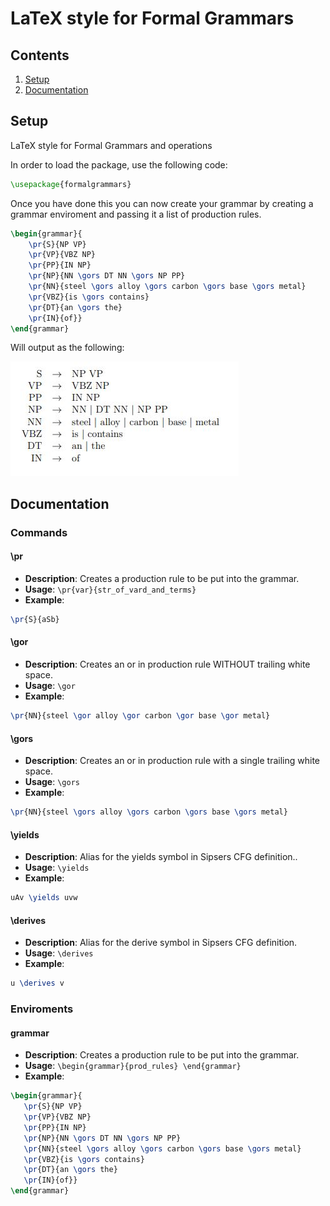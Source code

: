 # LaTeX style for Formal Grammars
## Contents
1. [Setup](#setup)
2. [Documentation](#documentation)
## Setup

LaTeX style for Formal Grammars and operations

In order to load the package, use the following code:

```latex
\usepackage{formalgrammars}
```

Once you have done this you can now create your grammar by creating a grammar enviroment and passing it a list of production rules.

```latex 
\begin{grammar}{
    \pr{S}{NP VP}
    \pr{VP}{VBZ NP}
    \pr{PP}{IN NP}
    \pr{NP}{NN \gors DT NN \gors NP PP}
    \pr{NN}{steel \gors alloy \gors carbon \gors base \gors metal}
    \pr{VBZ}{is \gors contains}
    \pr{DT}{an \gors the}
    \pr{IN}{of}}
\end{grammar}
```

Will output as the following:

![alt text](https://github.com/JossMoff/formalgrammars/blob/master/images/CFGExample.JPG)

## Documentation
### Commands

#### \pr
  - **Description**: Creates a production rule to be put into the grammar.
  - **Usage**: `\pr{var}{str_of_vard_and_terms}`
  - **Example**: 
  ```latex 
  \pr{S}{aSb}
  ```
#### \gor
 - **Description**: Creates an or in production rule WITHOUT trailing white space.
 - **Usage**: `\gor`
 - **Example**:
 ```latex
 \pr{NN}{steel \gor alloy \gor carbon \gor base \gor metal}
 ```
#### \gors
 - **Description**: Creates an or in production rule with a single trailing white space.
 - **Usage**: `\gors`
 - **Example**: 
 ```latex
 \pr{NN}{steel \gors alloy \gors carbon \gors base \gors metal}
 ```
 
 #### \yields
 - **Description**: Alias for the yields symbol in Sipsers CFG definition..
 - **Usage**: `\yields`
 - **Example**:
 ```latex
 uAv \yields uvw
 ```
 
 #### \derives
 - **Description**: Alias for the derive symbol in Sipsers CFG definition.
 - **Usage**: `\derives`
 - **Example**: 
 ```latex
 u \derives v
 ```
### Enviroments 

#### grammar
 - **Description**: Creates a production rule to be put into the grammar.
 - **Usage**: `\begin{grammar}{prod_rules}
               \end{grammar}`
 - **Example**: 
 ```latex
 \begin{grammar}{
    \pr{S}{NP VP}
    \pr{VP}{VBZ NP}
    \pr{PP}{IN NP}
    \pr{NP}{NN \gors DT NN \gors NP PP}
    \pr{NN}{steel \gors alloy \gors carbon \gors base \gors metal}
    \pr{VBZ}{is \gors contains}
    \pr{DT}{an \gors the}
    \pr{IN}{of}}
\end{grammar}
  ```
